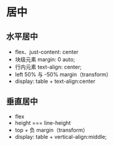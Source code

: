 # 居中
## 水平居中
* flex、just-content: center
* 块级元素 margin: 0 auto;
* 行内元素 text-align: center;
* left 50% 与 -50% margin（transform）
* display: table + text-align:center

## 垂直居中
* flex
* height === line-height
* top + 负 margin（transform）
* display: table + vertical-align:middle;